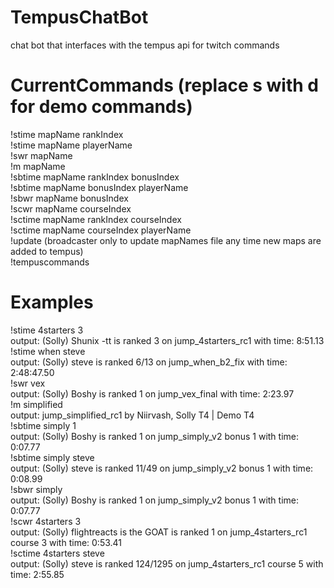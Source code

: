 # TempusChatBot
 chat bot that interfaces with the tempus api for twitch commands

# CurrentCommands (replace s with d for demo commands)
 !stime mapName rankIndex <br>
 !stime mapName playerName <br>
 !swr mapName <br>
 !m mapName <br>
 !sbtime mapName rankIndex bonusIndex <br>
 !sbtime mapName bonusIndex playerName <br>
 !sbwr mapName bonusIndex<br>
 !scwr mapName courseIndex<br>
 !sctime mapName rankIndex courseIndex <br>
 !sctime mapName courseIndex playerName <br>
 !update (broadcaster only to update mapNames file any time new maps are added to tempus) <br>
 !tempuscommands <br>

# Examples
 !stime 4starters 3 <br>
 output: (Solly) Shunix -tt is ranked 3 on jump_4starters_rc1 with time: 8:51.13 <br>
 !stime when steve <br>
 output: (Solly) steve is ranked 6/13 on jump_when_b2_fix with time: 2:48:47.50 <br>
 !swr vex <br>
 output: (Solly) Boshy is ranked 1 on jump_vex_final with time: 2:23.97 <br>
 !m simplified <br>
 output: jump_simplified_rc1 by Niirvash, Solly T4 | Demo T4 <br>
 !sbtime simply 1 <br>
 output: (Solly) Boshy is ranked 1 on jump_simply_v2 bonus 1 with time: 0:07.77 <br>
 !sbtime simply steve <br>
 output: (Solly) steve is ranked 11/49 on jump_simply_v2 bonus 1 with time: 0:08.99 <br>
 !sbwr simply <br>
 output: (Solly) Boshy is ranked 1 on jump_simply_v2 bonus 1 with time: 0:07.77 <br>
 !scwr 4starters 3 <br>
 output: (Solly) flightreacts is the GOAT is ranked 1 on jump_4starters_rc1 course 3 with time: 0:53.41 <br>
 !sctime 4starters steve <br>
 output: (Solly) steve is ranked 124/1295 on jump_4starters_rc1 course 5 with time: 2:55.85 <br>